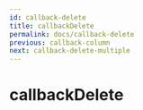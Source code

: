 ```yaml
---
id: callback-delete
title: callbackDelete
permalink: docs/callback-delete
previous: callback-column
next: callback-delete-multiple
---
```


# callbackDelete

